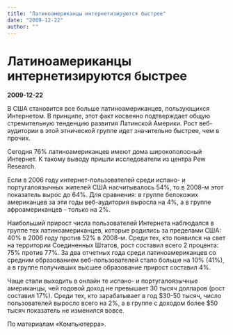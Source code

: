 ```yaml
---
title: "Латиноамериканцы интернетизируются быстрее"
date: "2009-12-22"
author: ""
---
```


# Латиноамериканцы интернетизируются быстрее

**2009-12-22** 

В США становится все больше латиноамериканцев, пользующихся Интернетом. В принципе, этот факт косвенно подтверждает общую стремительную тенденцию развития Латинской Америки. Рост веб-аудитории в этой этнической группе идет значительно быстрее, чем в прочих.

Сегодня 76% латиноамериканцев имеют дома широкополосный Интернет. К такому выводу пришли исследователи из центра Pew Research.

Если в 2006 году интернет-пользователей среди испано- и португалоязычных жителей США насчитывалось 54%, то в 2008-м этот показатель вырос до 64%. Для сравнения: в группе белокожих американцев за эти годы веб-аудитория выросла на 4%, а в группе афроамериканцев - только на 2%.

Наибольший прирост числа пользователей Интернета наблюдался в группе тех латиноамериканцев, которые родились за пределами США: 40% в 2006 году против 52% в 2008-м. Среди тех, кто появился на свет на территории Соединенных Штатов, рост составил всего 2 процента: 75% против 77%. За два отчетных года среди латиноамериканцев со средним образованием веб-пользователей стало больше на 10% (41%), а в группе получивших высшее образование прирост составил 4%.

Чаще стали выходить в онлайн те испано- и португалоязычные американцы, чей годовой доход не превышает 30 тысяч долларов (рост составил 17%). Среди тех, кто зарабатывает в год $30-50 тысяч, число пользователей выросло всего на 2%, а в группе с доходом более $50 тысяч показатель не изменился вовсе.

По материалам «Компьютерра».